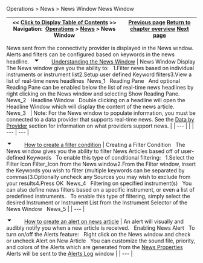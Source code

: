 ﻿
Operations \> News \> News Window
News Window

| \<\< [Click to Display Table of Contents](news_window.md) \>\> **Navigation:**     [Operations](operations-1.md) \> [News](news-1.md) \> News Window | [Previous page](news-1.md) [Return to chapter overview](news-1.md) [Next page](news_properties-1.md) |
| --- | --- |
News sent from the connectivity provider is displayed in the News window. Alerts and filters can be configured based on keywords in the news headline.
 
![tog_minus](tog_minus-1.gif)        [Understanding the News Window](javascript:HMToggle('toggle','UnderstandingTheNewsWindow','UnderstandingTheNewsWindow_ICON'))
| News Window Display The News window give you the ability to:   1\.Filter news based on individual instruments or instrument list2\.Setup user defined Keyword filters3\.View a list of real\-time news headlines  News_1   Reading Pane   And optional Reading Pane can be enabled below the list of real\-time news headlines by right clicking on the News window and selecting Show Reading Pane.     News_2   Headline Window   Double clicking on a headline will open the Headline Window which will display the content of the news article.   News_3     | Note: For the News window to populate information, you must be connected to a data provider that supports real\-time news. See the [Data by Provider](data_by_provider-1.md) section for information on what providers support news. | | --- | |
| --- | --- |

![tog_minus](tog_minus-1.gif)        [How to create a filter condition](javascript:HMToggle('toggle','HowToCreateAFilterCondition','HowToCreateAFilterCondition_ICON'))
| Creating a Filter Condition   The News window gives you the ability to filter News Articles based off of user\-defined Keywords   To enable this type of conditional filtering:    1\.Select the Filter Icon Filter_Icon  from the News window2\.From the Filter window, insert the Keywords you wish to filter (multiple keywords can be separated by commas)3\.Optionally uncheck any Sources you may wish to exclude from your results4\.Press OK  News_4   Filtering on specified instrument(s)   You can also define news filters based on a specific instrument, or even a list of predefined instruments.   To enable this type of filtering, simply select the desired Instrument or Instrument List from the Instrument Selector of the News Window   News_5 |
| --- |

![tog_minus](tog_minus-1.gif)        [How to create an alert on news article](javascript:HMToggle('toggle','HowToCreateAnAlertOnNewsArticle','HowToCreateAnAlertOnNewsArticle_ICON'))
| An alert will visually and audibly notify you when a new article is received.    Enabling News Alert   To turn on/off the Alerts feature:   Right click on the News window and check or uncheck Alert on New Article    You can customize the sound file, priority, and colors of the Alerts which are generated from the [News Properties](news_properties-1.md)   Alerts will be sent to the [Alerts Log](alerts_log-1.md) window |
| --- |
